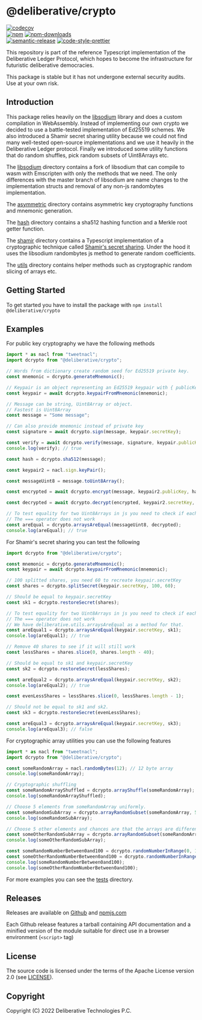 # @deliberative/crypto

[![codecov][codecov-image]][codecov-url]
<br>
[![npm][npm-image]][npm-url]
[![npm-downloads][npm-downloads-image]][npm-url]
<br>
[![semantic-release][semantic-release-image]][semantic-release-url]
[![code-style-prettier][code-style-prettier-image]][code-style-prettier-url]

[codecov-image]: https://codecov.io/gh/deliberative/crypto/branch/master/graph/badge.svg
[codecov-url]: https://codecov.io/gh/deliberative/crypto
[npm-image]: https://img.shields.io/npm/v/deliberative.svg?style=flat
[npm-downloads-image]: https://img.shields.io/npm/dm/deliberative.svg?style=flat
[npm-url]: https://www.npmjs.com/package/@deliberative/crypto
[semantic-release-image]: https://img.shields.io/badge/%20%20%F0%9F%93%A6%F0%9F%9A%80-semantic--release-e10079.svg
[semantic-release-url]: https://github.com/semantic-release/semantic-release
[code-style-prettier-image]: https://img.shields.io/badge/code_style-prettier-ff69b4.svg?style=flat-square
[code-style-prettier-url]: https://github.com/prettier/prettier

This repository is part of the reference Typescript implementation of the Deliberative Ledger Protocol,
which hopes to become the infrastructure for futuristic deliberative democracies.

This package is stable but it has not undergone external security audits. Use at your own risk.

## Introduction

This package relies heavily on the [libsodium](https://github.com/jedisct1/libsodium) library and does a custom compilation in WebAssembly.
Instead of implementing our own crypto we decided to use a battle-tested implementation of Ed25519 schemes.
We also introduced a Shamir secret sharing utility because we could not find many well-tested open-source implementations
and we use it heavily in the Deliberative Ledger protocol.
Finally we introduced some utility functions that do random shuffles, pick random subsets of Uint8Arrays etc.

The [libsodium](https://github.com/deliberative/libsodium) directory contains a fork of libsodium that can compile to wasm
with Emscripten with only the methods that we need.
The only differences with the master branch of libsodium are name changes to the implementation structs and
removal of any non-js randombytes implementation.

The [asymmetric](src/asymmetric) directory contains asymmetric key cryptography functions and mnemonic generation.

The [hash](src/hash) directory contains a sha512 hashing function and a Merkle root getter function.

The [shamir](src/shamir) directory contains a Typescript implementation of a cryptographic technique called [Shamir's secret
sharing](https://en.wikipedia.org/wiki/Shamir%27s_Secret_Sharing).
Under the hood it uses the libsodium randombytes js method to generate random coefficients.

The [utils](src/utils) directory contains helper methods such as cryptographic random slicing of arrays etc.

## Getting Started

To get started you have to install the package with
`npm install @deliberative/crypto`

## Examples

For public key cryptography we have the following methods

```typescript
import * as nacl from "tweetnacl";
import dcrypto from "@deliberative/crypto";

// Words from dictionary create random seed for Ed25519 private key.
const mnemonic = dcrypto.generateMnemonic();

// Keypair is an object representing an Ed25519 keypair with { publicKey: Uint8Array(32), secretKey: Uint8Array(64) }
const keypair = await dcrypto.keypairFromMnemonic(mnemonic);

// Message can be string, Uint8Array or object.
// Fastest is Uint8Array
const message = "Some message";

// Can also provide mnemonic instead of private key
const signature = await dcrypto.sign(message, keypair.secretKey);

const verify = await dcrypto.verify(message, signature, keypair.publicKey);
console.log(verify); // true

const hash = dcrypto.sha512(message);

const keypair2 = nacl.sign.keyPair();

const messageUint8 = message.toUint8Array();

const encrypted = await dcrypto.encrypt(message, keypair2.publicKey, hash);

const decrypted = await dcrypto.decrypt(encrypted, keypair2.secretKey, hash);

// To test equality for two Uint8Arrays in js you need to check if each of their elements are equal
// The === operator does not work
const areEqual = dcrypto.arraysAreEqual(messageUint8, decrypted);
console.log(areEqual); // true
```

For Shamir's secret sharing you can test the following

```typescript
import dcrypto from "@deliberative/crypto";

const mnemonic = dcrypto.generateMnemonic();
const keypair = await dcrypto.keypairFromMnemonic(mnemonic);

// 100 splitted shares, you need 60 to recreate keypair.secretKey
const shares = dcrypto.splitSecret(keypair.secretKey, 100, 60);

// Should be equal to keypair.secretKey
const sk1 = dcrypto.restoreSecret(shares);

// To test equality for two Uint8Arrays in js you need to check if each of their elements are equal
// The === operator does not work
// We have deliberative.utils.arraysAreEqual as a method for that.
const areEqual1 = dcrypto.arraysAreEqual(keypair.secretKey, sk1);
console.log(areEqual1); // true

// Remove 40 shares to see if it will still work
const lessShares = shares.slice(0, shares.length - 40);

// Should be equal to sk1 and keypair.secretKey
const sk2 = dcrypto.restoreSecret(lessShares);

const areEqual2 = dcrypto.arraysAreEqual(keypair.secretKey, sk2);
console.log(areEqual2); // true

const evenLessShares = lessShares.slice(0, lessShares.length - 1);

// Should not be equal to sk1 and sk2.
const sk3 = dcrypto.restoreSecret(evenLessShares);

const areEqual3 = dcrypto.arraysAreEqual(keypair.secretKey, sk3);
console.log(areEqual3); // false
```

For cryptographic array utilities you can use the following features

```typescript
import * as nacl from "tweetnacl";
import dcrypto from "@deliberative/crypto";

const someRandomArray = nacl.randomBytes(12); // 12 byte array
console.log(someRandomArray);

// Cryptographic shuffling
const someRandomArrayShuffled = dcrypto.arrayShuffle(someRandomArray);
console.log(someRandomArrayShuffled);

// Choose 5 elements from someRandomArray uniformly.
const someRandomSubArray = dcrypto.arrayRandomSubset(someRandomArray, 5); // 5 elements
console.log(someRandomSubArray);

// Choose 5 other elements and chances are that the arrays are different
const someOtherRandomSubArray = dcrypto.arrayRandomSubset(someRandomArray, 5);
console.log(someOtherRandomSubArray);

const someRandomNumberBetween0and100 = dcrypto.randomNumberInRange(0, 100);
const someOtherRandomNumberBetween0and100 = dcrypto.randomNumberInRange(0, 100);
console.log(someRandomNumberBetween0and100);
console.log(someOtherRandomNumberBetween0and100);
```

For more examples you can see the [tests](__tests__) directory.

## Releases

Releases are available on [Github](https://github.com/deliberative/crypto/releases)
and [npmjs.com](https://www.npmjs.com/package/@deliberative/crypto)

Each Github release features a tarball containing API documentation and a
minified version of the module suitable for direct use in a browser environment
(`<script>` tag)

## License

The source code is licensed under the terms of the Apache License version 2.0 (see [LICENSE](LICENSE)).

## Copyright

Copyright (C) 2022 Deliberative Technologies P.C.
